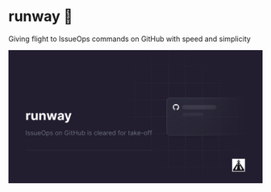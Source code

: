 # runway 🛫

Giving flight to IssueOps commands on GitHub with speed and simplicity

![runway](assets/banner.png)
